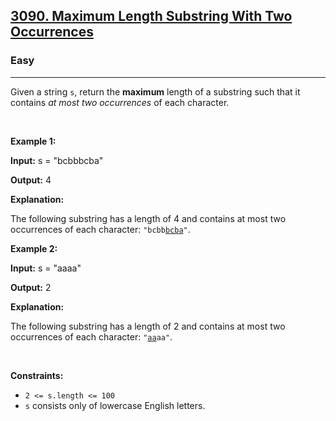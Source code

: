 <h2><a href="https://leetcode.com/problems/maximum-length-substring-with-two-occurrences/?envType=problem-list-v2&envId=string">3090. Maximum Length Substring With Two Occurrences</a></h2><h3>Easy</h3><hr>Given a string <code>s</code>, return the <strong>maximum</strong> length of a <span data-keyword="substring">substring</span>&nbsp;such that it contains <em>at most two occurrences</em> of each character.
<p>&nbsp;</p>
<p><strong class="example">Example 1:</strong></p>

<div class="example-block">
<p><strong>Input:</strong> <span class="example-io">s = &quot;bcbbbcba&quot;</span></p>

<p><strong>Output:</strong> <span class="example-io">4</span></p>

<p><strong>Explanation:</strong></p>
The following substring has a length of 4 and contains at most two occurrences of each character: <code>&quot;bcbb<u>bcba</u>&quot;</code>.</div>

<p><strong class="example">Example 2:</strong></p>

<div class="example-block">
<p><strong>Input:</strong> <span class="example-io">s = &quot;aaaa&quot;</span></p>

<p><strong>Output:</strong> <span class="example-io">2</span></p>

<p><strong>Explanation:</strong></p>
The following substring has a length of 2 and contains at most two occurrences of each character: <code>&quot;<u>aa</u>aa&quot;</code>.</div>

<p>&nbsp;</p>
<p><strong>Constraints:</strong></p>

<ul>
	<li><code>2 &lt;= s.length &lt;= 100</code></li>
	<li><code>s</code> consists only of lowercase English letters.</li>
</ul>
